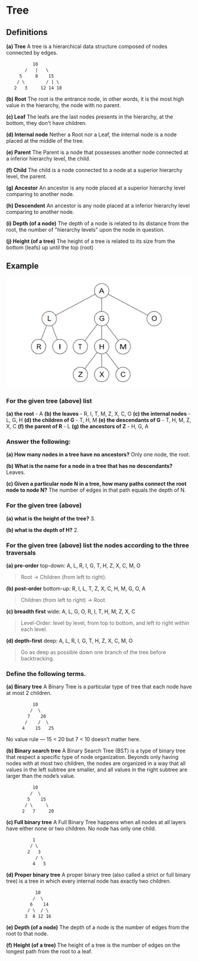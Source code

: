 # Tree

## Definitions

**(a) Tree**
A tree is a hierarchical data structure composed of nodes connected by edges.

```
          10
       /   |   \
     5     8    15
    / \        / | \
   2   3     12 14 18

```

**(b) Root**
The root is the entrance node, in other words, it is the most high value in the hierarchy, the node with no parent.

**(c) Leaf**
The leafs are the last nodes presents in the hierarchy, at the bottom, they don't have children.

**(d) Internal node**
Nether a Root nor a Leaf, the internal node is a node placed at the middle of the tree.

**(e) Parent**
The Parent is a node that possesses another node connected at a inferior hierarchy level, the child.

**(f) Child**
The child is a node connected to a node at a superior hierarchy level, the parent.

**(g) Ancestor**
An ancestor is any node placed at a superior hierarchy level comparing to another node.

**(h) Descendent**
An ancestor is any node placed at a inferior hierarchy level comparing to another node.

**(i) Depth (of a node)**
The depth of a node is related to its distance from the root, the number of "hierarchy levels" upon the node in question.

**(j) Height (of a tree)**
The height of a tree is related to its size from the bottom (leafs) up until the top (root)

## Example

![tree](images/tree.png)

###  For the given tree (above) list
**(a) the root** - A
**(b) the leaves** - R, I, T, M, Z, X, C, O
**(c) the internal nodes** - L, G, H
**(d) the children of G** - T, H, M
**(e) the descendants of G** - T, H, M, Z, X, C
**(f) the parent of R** - L
**(g) the ancestors of Z** - H, G, A

### Answer the following:
**(a) How many nodes in a tree have no ancestors?**
Only one node, the root.

**(b) What is the name for a node in a tree that has no descendants?**
Leaves.

**(c) Given a particular node N in a tree, how many paths connect the root node to node N?**
The number of edges in that path equals the depth of N.

### For the given tree (above)
**(a) what is the height of the tree?**
3.

**(b) what is the depth of H?**
2.

### For the given tree (above) list the nodes according to the three traversals
**(a) pre-order**
top-down: A, L, R, I, G, T, H, Z, X, C, M, O 
> Root → Children (from left to right).

**(b) post-order**
bottom-up: R, I, L, T, Z, X, C, H, M, G, O, A
> Children (from left to right) → Root

**(c) breadth first**
wide: A, L, G, O, R, I, T, H, M, Z, X, C
> Level-Order: level by level, from top to bottom, and left to right within each level.

**(d) depth-first**
deep: A, L, R, I, G, T, H, Z, X, C, M, O 
> Go as deep as possible down one branch of the tree before backtracking.

### Define the following terms.
**(a) Binary tree**
A Binary Tree is a particular type of tree that each node have at most 2 children.

```
          10
         /  \
        7    20
       /    /  \
      4    15   25

```
No value rule — 15 < 20 but 7 < 10 doesn’t matter here.

**(b) Binary search tree**
A Binary Search Tree (BST) is a type of binary tree that respect a specific type of node organization. Beyonds only having nodes with at most two children, the nodes are organized in a way that all values in the left subtree are smaller, and all values in the right subtree are larger than the node’s value.

```
          10
         /  \
        5    15
       / \     \
      2   7     20
```

**(c) Full binary tree**
A Full Binary Tree happens when all nodes at all layers have either none or two children. No node has only one child.

```
          1
         / \
        2   3
           / \
          4   5

```

**(d) Proper binary tree**
A proper binary tree (also called a strict or full binary tree) is a tree in which every internal node has exactly two children.

```
           10
          /  \
         6    14
        / \  / \
       3  8 12 16

```

**(e) Depth (of a node)**
The depth of a node is the number of edges from the root to that node.

**(f) Height (of a tree)**
The height of a tree is the number of edges on the longest path from the root to a leaf.